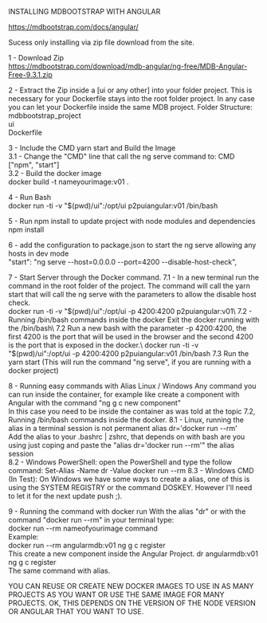 INSTALLING MDBOOTSTRAP WITH ANGULAR

https://mdbootstrap.com/docs/angular/

Sucess only installing via zip file download from the site.

1 - Download Zip\
https://mdbootstrap.com/download/mdb-angular/ng-free/MDB-Angular-Free-9.3.1.zip

2 - Extract the Zip inside a [ui or any other] into your folder project.
    This is necessary for your Dockerfile stays into the root folder project.
    In any case you can let your Dockerfile inside the same MDB project.
    Folder Structure:\
        mdbbootstrap_project\
            ui\
        Dockerfile
    
3 - Include the CMD yarn start and Build the Image\
    3.1 - Change the "CMD" line that call the ng serve command to:
        CMD ["npm", "start"]\
    3.2 - Build the docker image\
        docker build -t nameyourimage:v01 . 

4 - Run Bash\
    docker run -ti -v "$(pwd)/ui":/opt/ui p2puiangular:v01 /bin/bash

5 - Run npm install to update project with node modules and dependencies\
    npm install

6 - add the configuration to package.json to start the ng serve allowing any hosts in dev mode\
    "start": "ng serve --host=0.0.0.0 --port=4200 --disable-host-check",

7 - Start Server through the Docker command.
    7.1 - In a new terminal run the command in the root folder of the project. The command will call the yarn start that will call the ng serve with the parameters to allow the disable host check.\
    docker run -ti -v "$(pwd)/ui":/opt/ui -p 4200:4200 p2puiangular:v01\
    7.2 - Running /bin/bash commands inside the docker
        Exit the docker running with the /bin/bash\
    7.2 Run a new bash with the parameter -p 4200:4200, the first 4200 is the port that will be used in the browser and the second 4200 is the port that is exposed in the docker.\
    docker run -ti -v "$(pwd)/ui":/opt/ui -p 4200:4200 p2puiangular:v01 /bin/bash
    7.3 Run the yarn start (This will run the command "ng serve", if you are running with a docker project)

8 - Running easy commands with Alias Linux / Windows
    Any command you can run inside the container, for example like create a component with Angular with the command "ng g c new component"\
    In this case you need to be inside the container as was told at the topic 7.2, Running /bin/bash commands inside the docker.
    8.1 - Linux, running the alias in a terminal session is not permanent 
        alias dr='docker run --rm'\
    Add the alias to your .bashrc | zshrc, that depends on with bash are you using just coping and paste the "alias dr='docker run --rm'" the alias session\
    8.2 - Windows PowerShell: open the PowerShell and type the follow command:
        Set-Alias -Name dr -Value docker run --rm
    8.3 - Windows CMD (In Test):
        On Windows we have some ways to create a alias, one of this is using the SYSTEM REGISTRY or the command DOSKEY. However I'll need to let it for the next update push ;).

9 - Running the command with docker run
    With the alias "dr" or with the command "docker run --rm" in your terminal type:\
    docker run --rm nameofyourimage command\
    Example:\
    docker run --rm angularmdb:v01 ng g c register\
    This create a new component inside the Angular Project.
    dr angularmdb:v01 ng g c register\
    The same command with alias.


YOU CAN REUSE OR CREATE NEW DOCKER IMAGES TO USE IN AS MANY PROJECTS AS YOU WANT OR USE THE SAME IMAGE FOR MANY PROJECTS. OK, THIS DEPENDS ON THE VERSION OF THE NODE VERSION OR ANGULAR THAT YOU WANT TO USE.



    

    

